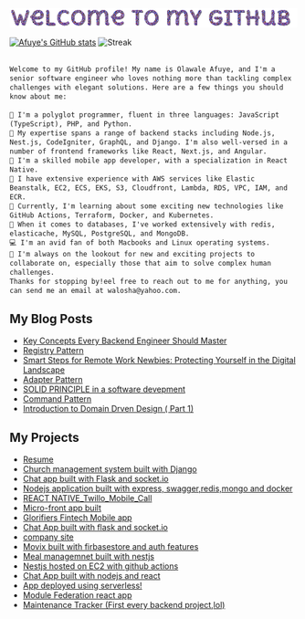 ![Welcome to my GitHub](https://github.com/walosha/walosha/blob/trunk/welcome.gif)

[![Afuye's GitHub stats](https://github-readme-stats.vercel.app/api?username=walosha&count_private=true&show_icons=true&theme=onedark)](https://github.com/anuraghazra/github-readme-stats)
![Streak](https://github-readme-streak-stats.herokuapp.com?user=walosha&theme=green&hide_border=true)

``` text

Welcome to my GitHub profile! My name is Olawale Afuye, and I'm a senior software engineer who loves nothing more than tackling complex challenges with elegant solutions. Here are a few things you should know about me:

🔭 I'm a polyglot programmer, fluent in three languages: JavaScript (TypeScript), PHP, and Python.
🔭 My expertise spans a range of backend stacks including Node.js, Nest.js, CodeIgniter, GraphQL, and Django. I'm also well-versed in a number of frontend frameworks like React, Next.js, and Angular.
🔭 I'm a skilled mobile app developer, with a specialization in React Native.
🔭 I have extensive experience with AWS services like Elastic Beanstalk, EC2, ECS, EKS, S3, Cloudfront, Lambda, RDS, VPC, IAM, and ECR.
🔭 Currently, I'm learning about some exciting new technologies like GitHub Actions, Terraform, Docker, and Kubernetes.
🔭 When it comes to databases, I've worked extensively with redis, elasticache, MySQL, PostgreSQL, and MongoDB.
💻 I'm an avid fan of both Macbooks and Linux operating systems.
👯 I'm always on the lookout for new and exciting projects to collaborate on, especially those that aim to solve complex human challenges.
Thanks for stopping by!eel free to reach out to me for anything, you can send me an email at walosha@yahoo.com.
```

## My Blog Posts 

- [Key Concepts Every Backend Engineer Should Master](https://dev.to/walosha/key-concepts-every-backend-engineer-should-master-3ak7)
- [Registry Pattern](https://dev.to/walosha/registry-pattern-revolutionize-your-object-creation-and-management-lms-as-a-case-study-58km)
- [Smart Steps for Remote Work Newbies: Protecting Yourself in the Digital Landscape ](https://dev.to/walosha/smart-steps-for-remote-work-newbies-protecting-yourself-in-the-digital-landscape-428o)
- [Adapter Pattern](https://dev.to/walosha/adapter-pattern-using-a-payment-gateway-as-a-case-study-4nnn)
- [SOLID PRINCIPLE in a software devepment](https://dev.to/walosha/solid-principle-in-a-software-devepment-4jm5)
- [Command Pattern](https://dev.to/walosha/command-pattern-in-programming-using-a-uber-app-pjd)
- [Introduction to Domain Drven Design ( Part 1)](https://dev.to/walosha/introduction-to-domain-drven-design-part-1-2ode)


## My Projects 

- [Resume](https://drive.google.com/file/d/1ZGvqsDl8XhUvgOGNrkODHz94cjyT16wo/view?usp=sharing)
- [Church management system built with Django](https://github.com/walosha/church_be)
- [Chat app built with Flask and socket.io](https://github.com/walosha/python-flask-chat-with-socket.io)
- [Nodejs application built with express, swagger,redis,mongo and docker](https://github.com/walosha/BACKEND_DEV_TESTS)
- [REACT NATIVE_Twillo_Mobile_Call](https://github.com/walosha/RN_Twillo_Mobile_Call)
- [Micro-front app built](https://github.com/walosha/single-spa-microfrontend-aws)
- [Glorifiers Fintech Mobile app](https://github.com/walosha/glorifiers-mobile)
- [Chat App built with flask and socket.io](https://github.com/walosha/python-flask-chat-with-socket.io)
- [company site](https://github.com/walosha/company-site)
- [Movix built with firbasestore and auth features](https://github.com/walosha/movix)
- [Meal managemnet built with nestjs](https://github.com/walosha/nestjs-meal-management)
- [Nestjs hosted on EC2 with github actions](https://github.com/walosha/backend-nestjs)
- [Chat App built with nodejs and react](https://github.com/walosha/Real-Chat-App)
- [App deployed using serverless!](https://github.com/walosha/ussd-north)
- [Module Federation react app](https://github.com/walosha/module_federation)
- [Maintenance Tracker (First every backend project,lol)](https://github.com/walosha/maintenance-tracker-Api)
 <img src="https://komarev.com/ghpvc/?username=walosha&style=flat-square&color=blue" alt=""/>

